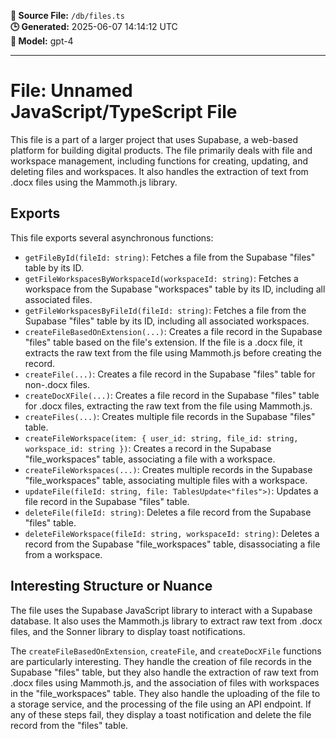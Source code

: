 **📄 Source File:** `/db/files.ts`  
**🕒 Generated:** 2025-06-07 14:14:12 UTC  
**🤖 Model:** gpt-4

---

# File: Unnamed JavaScript/TypeScript File

This file is a part of a larger project that uses Supabase, a web-based platform for building digital products. The file primarily deals with file and workspace management, including functions for creating, updating, and deleting files and workspaces. It also handles the extraction of text from .docx files using the Mammoth.js library.

## Exports

This file exports several asynchronous functions:

- `getFileById(fileId: string)`: Fetches a file from the Supabase "files" table by its ID.
- `getFileWorkspacesByWorkspaceId(workspaceId: string)`: Fetches a workspace from the Supabase "workspaces" table by its ID, including all associated files.
- `getFileWorkspacesByFileId(fileId: string)`: Fetches a file from the Supabase "files" table by its ID, including all associated workspaces.
- `createFileBasedOnExtension(...)`: Creates a file record in the Supabase "files" table based on the file's extension. If the file is a .docx file, it extracts the raw text from the file using Mammoth.js before creating the record.
- `createFile(...)`: Creates a file record in the Supabase "files" table for non-.docx files.
- `createDocXFile(...)`: Creates a file record in the Supabase "files" table for .docx files, extracting the raw text from the file using Mammoth.js.
- `createFiles(...)`: Creates multiple file records in the Supabase "files" table.
- `createFileWorkspace(item: { user_id: string, file_id: string, workspace_id: string })`: Creates a record in the Supabase "file_workspaces" table, associating a file with a workspace.
- `createFileWorkspaces(...)`: Creates multiple records in the Supabase "file_workspaces" table, associating multiple files with a workspace.
- `updateFile(fileId: string, file: TablesUpdate<"files">)`: Updates a file record in the Supabase "files" table.
- `deleteFile(fileId: string)`: Deletes a file record from the Supabase "files" table.
- `deleteFileWorkspace(fileId: string, workspaceId: string)`: Deletes a record from the Supabase "file_workspaces" table, disassociating a file from a workspace.

## Interesting Structure or Nuance

The file uses the Supabase JavaScript library to interact with a Supabase database. It also uses the Mammoth.js library to extract raw text from .docx files, and the Sonner library to display toast notifications.

The `createFileBasedOnExtension`, `createFile`, and `createDocXFile` functions are particularly interesting. They handle the creation of file records in the Supabase "files" table, but they also handle the extraction of raw text from .docx files using Mammoth.js, and the association of files with workspaces in the "file_workspaces" table. They also handle the uploading of the file to a storage service, and the processing of the file using an API endpoint. If any of these steps fail, they display a toast notification and delete the file record from the "files" table.